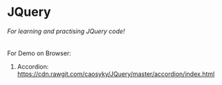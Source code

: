 # JQuery
<i>For learning and practising JQuery code!</i>
<br><br><br>For Demo on Browser:
1. Accordion: https://cdn.rawgit.com/caosyky/JQuery/master/accordion/index.html
